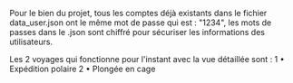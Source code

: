 Pour le bien du projet, tous les comptes déjà existants dans le fichier data_user.json ont le même mot de passe qui est : "1234", les mots de passes dans le .json sont chiffré pour sécuriser les informations des utilisateurs.

Les 2 voyages qui fonctionne pour l'instant avec la vue détaillée sont : 
1 • Expédition polaire
2 • Plongée en cage
